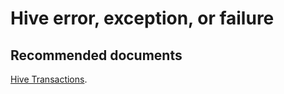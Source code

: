 <properties
  pageTitle="Hive ACID"
  description="Hive ACID"
  Service="microsoft.hdinsight"
  resource="clusters"
  authors="pjfreitas"
  ms.author="pfreitas"
  displayOrder="21"
  selfHelpType="resource"
  supportTopicIds="32629057"
  resourceTags=""
  productPesIds="15078"
  cloudEnvironments="public"
  ArticleId="ea0675ba-1aee-49fa-9321-53eb2d708cd5"
/>

# Hive error, exception, or failure 

## **Recommended documents**

[Hive Transactions](https://cwiki.apache.org/confluence/display/Hive/Hive+Transactions).<br>
